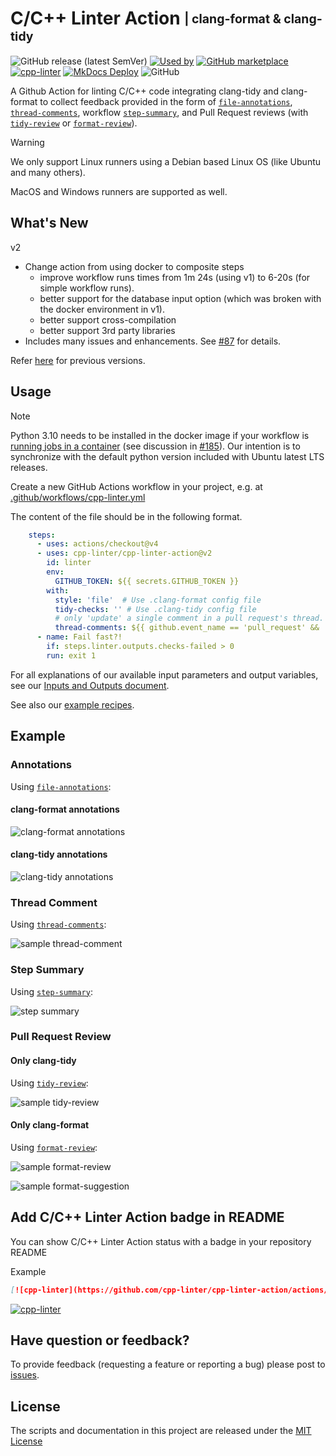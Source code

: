 [file-annotations]: https://cpp-linter.github.io/cpp-linter-action/inputs-outputs/#file-annotations
[thread-comments]: https://cpp-linter.github.io/cpp-linter-action/inputs-outputs/#thread-comments
[step-summary]: https://cpp-linter.github.io/cpp-linter-action/inputs-outputs/#step-summary
[tidy-review]: https://cpp-linter.github.io/cpp-linter-action/inputs-outputs/#tidy-review
[format-review]: https://cpp-linter.github.io/cpp-linter-action/inputs-outputs/#format-review

[io-doc]: https://cpp-linter.github.io/cpp-linter-action/inputs-outputs
[recipes-doc]: https://cpp-linter.github.io/cpp-linter-action/examples

[format-annotations-preview]: https://raw.githubusercontent.com/cpp-linter/cpp-linter-action/main/docs/images/annotations-clang-format.png
[tidy-annotations-preview]: https://raw.githubusercontent.com/cpp-linter/cpp-linter-action/main/docs/images/annotations-clang-tidy.png
[thread-comment-preview]: https://raw.githubusercontent.com/cpp-linter/cpp-linter-action/main/docs/images/comment.png
[step-summary-preview]: https://raw.githubusercontent.com/cpp-linter/cpp-linter-action/main/docs/images/step-summary.png
[tidy-review-preview]: https://raw.githubusercontent.com/cpp-linter/cpp-linter-action/main/docs/images/tidy-review.png
[format-review-preview]: https://raw.githubusercontent.com/cpp-linter/cpp-linter-action/main/docs/images/format-review.png
[format-suggestion-preview]: https://raw.githubusercontent.com/cpp-linter/cpp-linter-action/main/docs/images/format-suggestion.png

<!--README-start-->

# C/C++ Linter Action <sub><sup>| clang-format & clang-tidy</sup></sub>

![GitHub release (latest SemVer)](https://img.shields.io/github/v/release/cpp-linter/cpp-linter-action)
[![Used by](https://img.shields.io/static/v1?label=Used%20by&message=545&color=informational&logo=slickpic)](https://github.com/cpp-linter/cpp-linter-action/network/dependents)<!-- used by badge -->
[![GitHub marketplace](https://img.shields.io/badge/marketplace-C%2FC%2B%2B%20Linter-blue?logo=github)](https://github.com/marketplace/actions/c-c-linter)
[![cpp-linter](https://github.com/cpp-linter/cpp-linter-action/actions/workflows/cpp-linter.yml/badge.svg)](https://github.com/cpp-linter/cpp-linter-action/actions/workflows/cpp-linter.yml)
[![MkDocs Deploy](https://github.com/cpp-linter/cpp-linter-action/actions/workflows/mkdocs-deploy.yml/badge.svg)](https://github.com/cpp-linter/cpp-linter-action/actions/workflows/mkdocs-deploy.yml)
![GitHub](https://img.shields.io/github/license/cpp-linter/cpp-linter-action?label=license&logo=github)

A Github Action for linting C/C++ code integrating clang-tidy and clang-format
to collect feedback provided in the form of
[`file-annotations`][file-annotations], [`thread-comments`][thread-comments],
workflow [`step-summary`][step-summary], and Pull Request reviews (with
[`tidy-review`][tidy-review] or [`format-review`][format-review]).

> [!WARNING]
> We only support Linux runners using a Debian based Linux OS (like Ubuntu and many others).
>
> MacOS and Windows runners are supported as well.

## What's New

v2

* Change action from using docker to composite steps
  * improve workflow runs times from 1m 24s (using v1) to 6-20s (for simple workflow runs).
  * better support for the database input option (which was broken with the docker environment in v1).
  * better support cross-compilation
  * better support 3rd party libraries
* Includes many issues and enhancements. See [#87](https://github.com/cpp-linter/cpp-linter-action/issues/87) for details.

Refer [here](https://github.com/cpp-linter/cpp-linter-action/tree/v1) for previous versions.

## Usage

> [!NOTE]
> Python 3.10 needs to be installed in the docker image if your workflow is
> [running jobs in a container](https://docs.github.com/en/actions/using-jobs/running-jobs-in-a-container)
> (see discussion in [#185](https://github.com/cpp-linter/cpp-linter-action/issues/185)).
> Our intention is to synchronize with the default python version included with Ubuntu latest LTS releases.

Create a new GitHub Actions workflow in your project, e.g. at [.github/workflows/cpp-linter.yml](https://github.com/cpp-linter/cpp-linter-action/blob/main/.github/workflows/cpp-linter.yml)

The content of the file should be in the following format.

```yaml
    steps:
      - uses: actions/checkout@v4
      - uses: cpp-linter/cpp-linter-action@v2
        id: linter
        env:
          GITHUB_TOKEN: ${{ secrets.GITHUB_TOKEN }}
        with:
          style: 'file'  # Use .clang-format config file
          tidy-checks: '' # Use .clang-tidy config file
          # only 'update' a single comment in a pull request's thread.
          thread-comments: ${{ github.event_name == 'pull_request' && 'update' }}
      - name: Fail fast?!
        if: steps.linter.outputs.checks-failed > 0
        run: exit 1
```

For all explanations of our available input parameters and output variables, see our
[Inputs and Outputs document][io-doc].

See also our [example recipes][recipes-doc].

## Example

### Annotations

Using [`file-annotations`][file-annotations]:

#### clang-format annotations

![clang-format annotations][format-annotations-preview]

#### clang-tidy annotations

![clang-tidy annotations][tidy-annotations-preview]

### Thread Comment

Using [`thread-comments`][thread-comments]:

![sample thread-comment][thread-comment-preview]

### Step Summary

Using [`step-summary`][step-summary]:

![step summary][step-summary-preview]

### Pull Request Review

#### Only clang-tidy

Using [`tidy-review`][tidy-review]:

![sample tidy-review][tidy-review-preview]

#### Only clang-format

Using [`format-review`][format-review]:

![sample format-review][format-review-preview]

![sample format-suggestion][format-suggestion-preview]


## Add C/C++ Linter Action badge in README

You can show C/C++ Linter Action status with a badge in your repository README

Example

```markdown
[![cpp-linter](https://github.com/cpp-linter/cpp-linter-action/actions/workflows/cpp-linter.yml/badge.svg)](https://github.com/cpp-linter/cpp-linter-action/actions/workflows/cpp-linter.yml)
```

[![cpp-linter](https://github.com/cpp-linter/cpp-linter-action/actions/workflows/cpp-linter.yml/badge.svg)](https://github.com/cpp-linter/cpp-linter-action/actions/workflows/cpp-linter.yml)

## Have question or feedback?

To provide feedback (requesting a feature or reporting a bug) please post to [issues](https://github.com/cpp-linter/cpp-linter-action/issues).

## License

The scripts and documentation in this project are released under the [MIT License](https://github.com/cpp-linter/cpp-linter-action/blob/main/LICENSE)

<!--README-end-->
